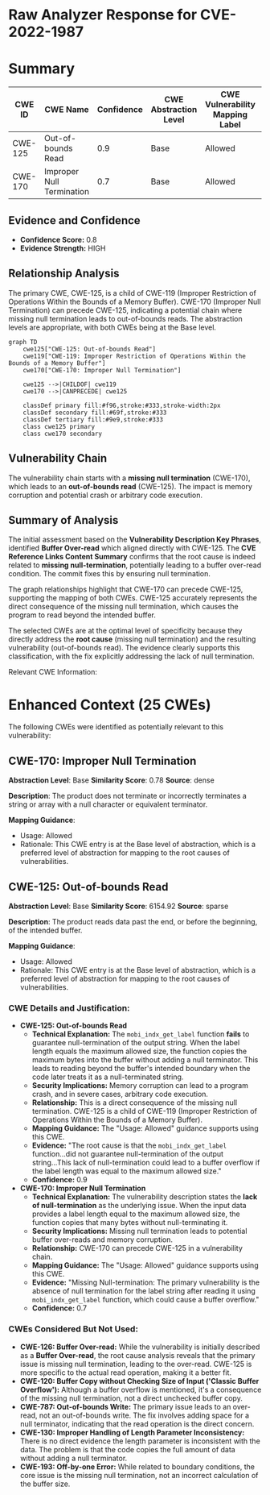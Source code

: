 # Raw Analyzer Response for CVE-2022-1987

# Summary
| CWE ID | CWE Name | Confidence | CWE Abstraction Level | CWE Vulnerability Mapping Label | CWE-Vulnerability Mapping Notes |
|---|---|---|---|---|---|
| CWE-125 | Out-of-bounds Read | 0.9 | Base | Allowed | Primary CWE |
| CWE-170 | Improper Null Termination | 0.7 | Base | Allowed | Secondary Candidate |

## Evidence and Confidence

*   **Confidence Score:** 0.8
*   **Evidence Strength:** HIGH

## Relationship Analysis
The primary CWE, CWE-125, is a child of CWE-119 (Improper Restriction of Operations Within the Bounds of a Memory Buffer). CWE-170 (Improper Null Termination) can precede CWE-125, indicating a potential chain where missing null termination leads to out-of-bounds reads. The abstraction levels are appropriate, with both CWEs being at the Base level.

```mermaid
graph TD
    cwe125["CWE-125: Out-of-bounds Read"]
    cwe119["CWE-119: Improper Restriction of Operations Within the Bounds of a Memory Buffer"]
    cwe170["CWE-170: Improper Null Termination"]
    
    cwe125 -->|CHILDOF| cwe119
    cwe170 -->|CANPRECEDE| cwe125
    
    classDef primary fill:#f96,stroke:#333,stroke-width:2px
    classDef secondary fill:#69f,stroke:#333
    classDef tertiary fill:#9e9,stroke:#333
    class cwe125 primary
    class cwe170 secondary
```

## Vulnerability Chain
The vulnerability chain starts with a **missing null termination** (CWE-170), which leads to an **out-of-bounds read** (CWE-125). The impact is memory corruption and potential crash or arbitrary code execution.

## Summary of Analysis
The initial assessment based on the **Vulnerability Description Key Phrases**, identified **Buffer Over-read** which aligned directly with CWE-125. The **CVE Reference Links Content Summary** confirms that the root cause is indeed related to **missing null-termination**, potentially leading to a buffer over-read condition. The commit fixes this by ensuring null termination.

The graph relationships highlight that CWE-170 can precede CWE-125, supporting the mapping of both CWEs. CWE-125 accurately represents the direct consequence of the missing null termination, which causes the program to read beyond the intended buffer.

The selected CWEs are at the optimal level of specificity because they directly address the **root cause** (missing null termination) and the resulting vulnerability (out-of-bounds read). The evidence clearly supports this classification, with the fix explicitly addressing the lack of null termination.

Relevant CWE Information:

# Enhanced Context (25 CWEs)
The following CWEs were identified as potentially relevant to this vulnerability:

## CWE-170: Improper Null Termination
**Abstraction Level**: Base
**Similarity Score**: 0.78
**Source**: dense

**Description**:
The product does not terminate or incorrectly terminates a string or array with a null character or equivalent terminator.

**Mapping Guidance**:
- Usage: Allowed
- Rationale: This CWE entry is at the Base level of abstraction, which is a preferred level of abstraction for mapping to the root causes of vulnerabilities.

## CWE-125: Out-of-bounds Read
**Abstraction Level**: Base
**Similarity Score**: 6154.92
**Source**: sparse

**Description**:
The product reads data past the end, or before the beginning, of the intended buffer.

**Mapping Guidance**:
- Usage: Allowed
- Rationale: This CWE entry is at the Base level of abstraction, which is a preferred level of abstraction for mapping to the root causes of vulnerabilities.

### CWE Details and Justification:

*   **CWE-125: Out-of-bounds Read**
    *   **Technical Explanation:** The `mobi_indx_get_label` function **fails** to guarantee null-termination of the output string. When the label length equals the maximum allowed size, the function copies the maximum bytes into the buffer without adding a null terminator. This leads to reading beyond the buffer's intended boundary when the code later treats it as a null-terminated string.
    *   **Security Implications:** Memory corruption can lead to a program crash, and in severe cases, arbitrary code execution.
    *   **Relationship:** This is a direct consequence of the missing null termination. CWE-125 is a child of CWE-119 (Improper Restriction of Operations Within the Bounds of a Memory Buffer).
    *   **Mapping Guidance:** The "Usage: Allowed" guidance supports using this CWE.
    *   **Evidence:** "The root cause is that the `mobi_indx_get_label` function...did not guarantee null-termination of the output string...This lack of null-termination could lead to a buffer overflow if the label length was equal to the maximum allowed size."
    *   **Confidence:** 0.9
*   **CWE-170: Improper Null Termination**
    *   **Technical Explanation:** The vulnerability description states the **lack of null-termination** as the underlying issue. When the input data provides a label length equal to the maximum allowed size, the function copies that many bytes without null-terminating it.
    *   **Security Implications:** Missing null termination leads to potential buffer over-reads and memory corruption.
    *   **Relationship:** CWE-170 can precede CWE-125 in a vulnerability chain.
    *   **Mapping Guidance:** The "Usage: Allowed" guidance supports using this CWE.
    *   **Evidence:** "Missing Null-termination: The primary vulnerability is the absence of null termination for the label string after reading it using `mobi_indx_get_label` function, which could cause a buffer overflow."
    *   **Confidence:** 0.7

### CWEs Considered But Not Used:

*   **CWE-126: Buffer Over-read:** While the vulnerability is initially described as a **Buffer Over-read**, the root cause analysis reveals that the primary issue is missing null termination, leading to the over-read. CWE-125 is more specific to the actual read operation, making it a better fit.
*   **CWE-120: Buffer Copy without Checking Size of Input ('Classic Buffer Overflow'):** Although a buffer overflow is mentioned, it's a consequence of the missing null termination, not a direct unchecked buffer copy.
*   **CWE-787: Out-of-bounds Write:** The primary issue leads to an over-read, not an out-of-bounds write. The fix involves adding space for a null terminator, indicating that the read operation is the direct concern.
*   **CWE-130: Improper Handling of Length Parameter Inconsistency:** There is no direct evidence the length parameter is inconsistent with the data. The problem is that the code copies the full amount of data without adding a null terminator.
*   **CWE-193: Off-by-one Error:** While related to boundary conditions, the core issue is the missing null termination, not an incorrect calculation of the buffer size.